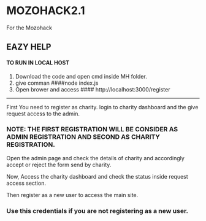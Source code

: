 # MOZOHACK2.1
For the Mozohack

## EAZY HELP

#### TO RUN IN LOCAL HOST

1. Download the code and open cmd inside MH folder.
2. give comman ####node index.js 
3. Open brower and access #### http://localhost:3000/register

****

First You need to register as charity.
login to charity dashboard and the give request access to the admin.

### NOTE: THE FIRST REGISTRATION WILL BE CONSIDER AS ADMIN REGISTRATION AND SECOND AS CHARITY REGISTRATION.

Open the admin page and check the details of charity and accordingly accept or reject the form send by charity.

Now, Access the charity dashboard and check the status inside request access section.

Then register as a new user to access the main site.






### Use this credentials if you are not registering as a new user.



